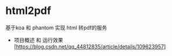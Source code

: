 # html2pdf
基于koa 和 phantom 实现 html 转pdf的服务
- 项目概述 和 运行效果[https://blog.csdn.net/qq_44812835/article/details/109623957]
